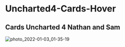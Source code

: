 # Uncharted4-Cards-Hover
  
## Cards Uncharted 4 Nathan and Sam

![photo_2022-01-03_01-35-19](https://user-images.githubusercontent.com/56477695/148662285-7f43051b-d4ef-47f6-af5a-2ee2d23da5b1.jpg)
